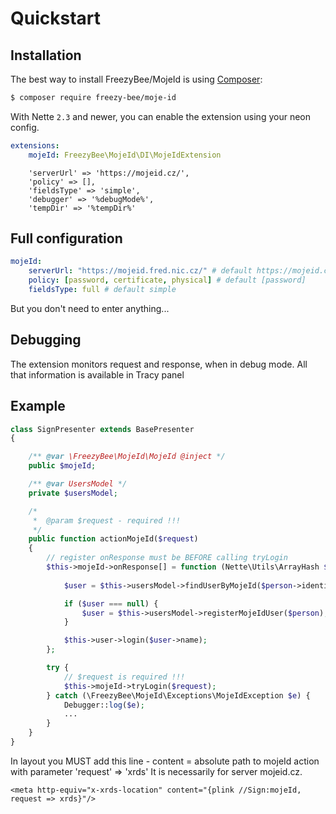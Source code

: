Quickstart
==========


Installation
-----------

The best way to install FreezyBee/MojeId is using  [Composer](http://getcomposer.org/):

```sh
$ composer require freezy-bee/moje-id
```

With Nette `2.3` and newer, you can enable the extension using your neon config.

```yml
extensions:
	mojeId: FreezyBee\MojeId\DI\MojeIdExtension
```

        'serverUrl' => 'https://mojeid.cz/',
        'policy' => [],
        'fieldsType' => 'simple',
        'debugger' => '%debugMode%',
        'tempDir' => '%tempDir%'


Full configuration
---------------------

```yml
mojeId:
	serverUrl: "https://mojeid.fred.nic.cz/" # default https://mojeid.cz/
	policy: [password, certificate, physical] # default [password]
	fieldsType: full # default simple
```

But you don't need to enter anything... 


Debugging
---------

The extension monitors request and response, when in debug mode. All that information is available in Tracy panel



Example
-------

```php
class SignPresenter extends BasePresenter
{

	/** @var \FreezyBee\MojeId\MojeId @inject */
	public $mojeId;

	/** @var UsersModel */
	private $usersModel;

	/*
	 *	@param $request - required !!!
	 */
	public function actionMojeId($request)
	{
		// register onResponse must be BEFORE calling tryLogin
		$this->mojeId->onResponse[] = function (Nette\Utils\ArrayHash $person) {
			
			$user = $this->usersModel->findUserByMojeId($person->identity);

			if ($user === null) {
				$user = $this->usersModel->registerMojeIdUser($person);
			}

			$this->user->login($user->name);
		};

		try {
			// $request is required !!!
			$this->mojeId->tryLogin($request);
		} catch (\FreezyBee\MojeId\Exceptions\MojeIdException $e) {
			Debugger::log($e);
			...
		}
	}
}
```

In layout you MUST add this line - content = absolute path to mojeId action with parameter 'request' => 'xrds' 
It is necessarily for server mojeid.cz.

```smarty
<meta http-equiv="x-xrds-location" content="{plink //Sign:mojeId, request => xrds}"/>
```
